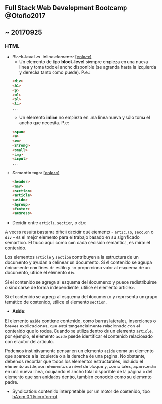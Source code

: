 ## Full Stack Web Development Bootcamp @Otoño2017

## ~ 20170925

### HTML
- Block-level vs. inline elements: [[enlace]][block-vs-inline]
    + Un elemento de tipo **block-level** siempre empieza en una nueva linea y toma todo el ancho disponible (se agranda hasta la izquierda y derecha tanto como puede). P.e.: 
    ```html
    <div>
    <h1>
    <p>
    <ul>
    <ol>
    <li>
    ...
    ```
    + Un elemento **inline** no empieza en una linea nueva y sólo toma el ancho que necesita. P.e:
    ```html
    <span>
    <a>
    <em>
    <strong>
    <small>
    <img>
    <input>
    ...
    ```

[block-vs-inline]: http://www.html5-tutorials.org/html-basics/block-inline-elements/

- Semantic tags: [[enlace]][semantic-tags]
    ```html
    <header>
    <nav>
    <section>
    <article>
    <aside>
    <hgroup>
    <footer>
    <address>
    ```

[semantic-tags]: https://learn.shayhowe.com/html-css/getting-to-know-html/

- Decidir entre <code>article</code>, <code>section</code>, o <code>div</code>:

A veces resulta bastante difícil decidir qué elemento - <code>artículo</code>, <code>sección</code> o <code>div</code> - es el mejor elemento para el trabajo basado en su significado semántico. El truco aquí, como con cada decisión semántica, es mirar el contenido.

Los elementos <code>article</code> y <code>section</code> contribuyen a la estructura de un documento y ayudan a delinear un documento. Si el contenido se agrupa únicamente con fines de estilo y no proporciona valor al esquema de un documento, utilice el elemento <code>div</code>.

Si el contenido se agrega al esquema del documento y puede redistribuirse o sindicarse de forma independiente, utilice el elemento article>.

Si el contenido se agrega al esquema del documento y representa un grupo temático de contenido, utilice el elemento <code>section</code>.

- **Aside**:

El elemento <code>aside</code> contiene contenido, como barras laterales, inserciones o breves explicaciones, que está tangencialmente relacionado con el contenido que lo rodea. Cuando se utiliza dentro de un elemento <code>article</code>, por ejemplo, el elemento <code>aside</code> puede identificar el contenido relacionado con el autor del artículo.

Podemos instintivamente pensar en un elemento <code>aside</code> como un elemento que aparece a la izquierda o a la derecha de una página. No obstante, debemos recordar que todos los elementos estructurales, incluido el elemento <code>aside</code>, son elementos a nivel de bloque y, como tales, aparecerán en una nueva línea, ocupando el ancho total disponible de la página o del elemento que son anidados dentro, también conocido como su elemento padre.

- Syndication: contenido interpretable por un motor de contenido, tipo [hAtom 0.1 Microformat](http://microformats.org/wiki/hatom).


